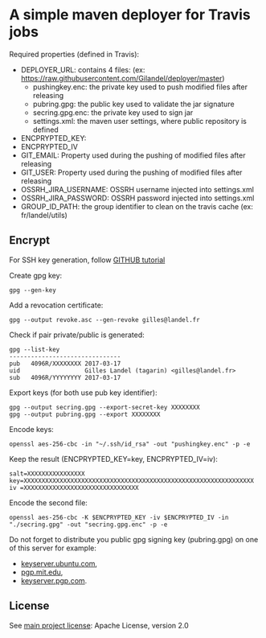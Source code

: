 # A simple maven deployer for Travis jobs

Required properties (defined in Travis):
- DEPLOYER_URL: contains 4 files: (ex: https://raw.githubusercontent.com/Gilandel/deployer/master)
  - pushingkey.enc: the private key used to push modified files after releasing
  - pubring.gpg: the public key used to validate the jar signature
  - secring.gpg.enc: the private key used to sign jar
  - settings.xml: the maven user settings, where public repository is defined
- ENCPRYPTED_KEY: 
- ENCPRYPTED_IV
- GIT_EMAIL: Property used during the pushing of modified files after releasing
- GIT_USER: Property used during the pushing of modified files after releasing
- OSSRH_JIRA_USERNAME: OSSRH username injected into settings.xml
- OSSRH_JIRA_PASSWORD: OSSRH password injected into settings.xml
- GROUP_ID_PATH: the group identifier to clean on the travis cache (ex: fr/landel/utils)

## Encrypt 

For SSH key generation, follow [GITHUB tutorial](https://help.github.com/articles/generating-a-new-ssh-key-and-adding-it-to-the-ssh-agent/)

Create gpg key:
```
gpg --gen-key
```

Add a revocation certificate:
```
gpg --output revoke.asc --gen-revoke gilles@landel.fr
```

Check if pair private/public is generated:
```
gpg --list-key
-------------------------------
pub   4096R/XXXXXXXX 2017-03-17
uid                  Gilles Landel (tagarin) <gilles@landel.fr>
sub   4096R/YYYYYYYY 2017-03-17
```

Export keys (for both use pub key identifier):
```
gpg --output secring.gpg --export-secret-key XXXXXXXX
gpg --output pubring.gpg --export XXXXXXXX
```

Encode keys:
```
openssl aes-256-cbc -in "~/.ssh/id_rsa" -out "pushingkey.enc" -p -e
```

Keep the result (ENCPRYPTED_KEY=key, ENCPRYPTED_IV=iv):
```
salt=XXXXXXXXXXXXXXXX
key=XXXXXXXXXXXXXXXXXXXXXXXXXXXXXXXXXXXXXXXXXXXXXXXXXXXXXXXXXXXXXXXX
iv =XXXXXXXXXXXXXXXXXXXXXXXXXXXXXXXX
```

Encode the second file:
```
openssl aes-256-cbc -K $ENCPRYPTED_KEY -iv $ENCPRYPTED_IV -in "./secring.gpg" -out "secring.gpg.enc" -p -e
```

Do not forget to distribute you public gpg signing key (pubring.gpg) on one of this server for example:
- [keyserver.ubuntu.com](keyserver.ubuntu.com),
- [pgp.mit.edu](pgp.mit.edu]),
- [keyserver.pgp.com](keyserver.pgp.com).

## License
See [main project license](https://github.com/Gilandel/utils/blob/master/LICENSE): Apache License, version 2.0